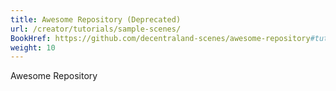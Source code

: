 ```yaml
---
title: Awesome Repository (Deprecated)
url: /creator/tutorials/sample-scenes/
BookHref: https://github.com/decentraland-scenes/awesome-repository#tutorials
weight: 10
---
```


Awesome Repository

